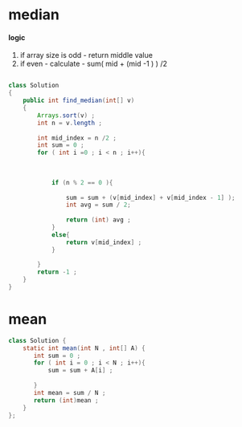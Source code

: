 # median 
#### logic 
1) if array size is odd  - return middle value
2) if  even - calculate - sum( mid + (mid -1 ) ) /2  

```java

class Solution
{
    public int find_median(int[] v)
    {
        Arrays.sort(v) ;
        int n = v.length ;
        
        int mid_index = n /2 ;
        int sum = 0 ;
        for ( int i =0 ; i < n ; i++){
           
        
            
            if (n % 2 == 0 ){
                
                sum = sum + (v[mid_index] + v[mid_index - 1] );
                int avg = sum / 2;
               
                return (int) avg ;
            }
            else{
                return v[mid_index] ;
            }
            
        }
        return -1 ;
    }
}
```
# mean 
```java
class Solution {
    static int mean(int N , int[] A) {
       int sum = 0 ;
       for ( int i = 0 ; i < N ; i++){
           sum = sum + A[i] ;
           
       }
       int mean = sum / N ;
       return (int)mean ;
    }
};
```
